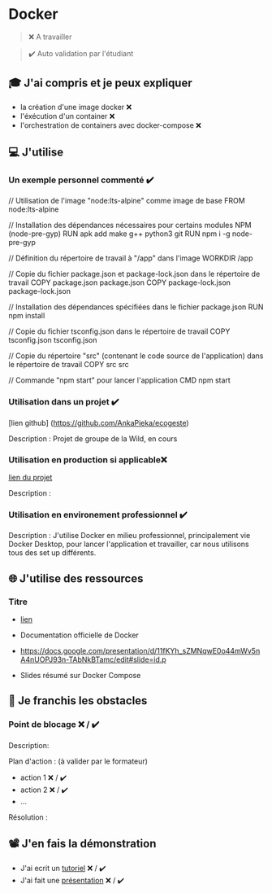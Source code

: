 # Docker

> ❌ A travailler

> ✔️ Auto validation par l'étudiant

## 🎓 J'ai compris et je peux expliquer

- la création d'une image docker ❌
- l'éxécution d'un container ❌
- l'orchestration de containers avec docker-compose ❌ 


## 💻 J'utilise

### Un exemple personnel commenté ✔️

// Utilisation de l'image "node:lts-alpine" comme image de base
FROM node:lts-alpine

// Installation des dépendances nécessaires pour certains modules NPM (node-pre-gyp)
RUN apk add make g++ python3 git
RUN npm i -g node-pre-gyp

// Définition du répertoire de travail à "/app" dans l'image
WORKDIR /app

// Copie du fichier package.json et package-lock.json dans le répertoire de travail
COPY package.json package.json
COPY package-lock.json package-lock.json

// Installation des dépendances spécifiées dans le fichier package.json
RUN npm install

// Copie du fichier tsconfig.json dans le répertoire de travail
COPY tsconfig.json tsconfig.json

// Copie du répertoire "src" (contenant le code source de l'application) dans le répertoire de travail
COPY src src

// Commande "npm start" pour lancer l'application
CMD npm start


### Utilisation dans un projet ✔️

[lien github] (https://github.com/AnkaPieka/ecogeste)

Description : Projet de groupe de la Wild, en cours

### Utilisation en production si applicable❌ 

[lien du projet](...)

Description :

### Utilisation en environement professionnel ✔️

Description : J'utilise Docker en milieu professionnel, principalement vie Docker Desktop, pour lancer l'application et travailler, car nous utilisons tous des set up différents.

## 🌐 J'utilise des ressources

### Titre

- [lien](https://docs.docker.com/get-started/)
- Documentation officielle de Docker

- https://docs.google.com/presentation/d/11fKYh_sZMNqwE0o44mWv5nA4nUOPJ93n-TAbNkBTamc/edit#slide=id.p
- Slides résumé sur Docker Compose

## 🚧 Je franchis les obstacles

### Point de blocage ❌ / ✔️

Description:

Plan d'action : (à valider par le formateur)

- action 1 ❌ / ✔️
- action 2 ❌ / ✔️
- ...

Résolution :

## 📽️ J'en fais la démonstration

- J'ai ecrit un [tutoriel](...) ❌ / ✔️
- J'ai fait une [présentation](...) ❌ / ✔️

